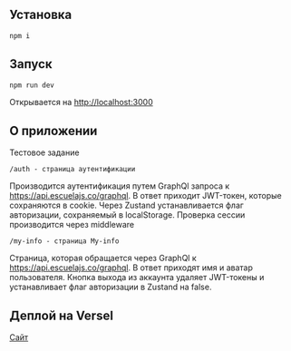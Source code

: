 ## Установка

```bash
npm i
```

## Запуск

```bash
npm run dev
```

Открывается на [http://localhost:3000](http://localhost:3000)

## О приложении

Тестовое задание

```
/auth - страница аутентификации
```

Производится аутентификация путем GraphQl запроса к https://api.escuelajs.co/graphql. В ответ приходит JWT-токен, которые сохраняются в cookie. Через Zustand устанавливается флаг авторизации, сохраняемый в localStorage. Проверка сессии производится через middleware

```
/my-info - страница My-info
```

Страница, которая обращается через GraphQl к https://api.escuelajs.co/graphql. В ответ приходят имя и аватар пользователя. Кнопка выхода из аккаунта удаляет JWT-токены и устанавливает флаг авторизации в Zustand на false.

## Деплой на Versel

[Сайт](https://www.example.com)
